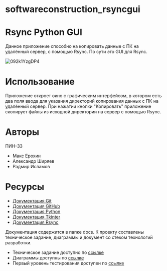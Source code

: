 # softwareconstruction_rsyncgui
# Rsync Python GUI
Данное приложение способно на копировать данные с ПК на удалённый сервер, с помощью Rsync. По сути это GUI для Rsync.

![092k1YzgDP4](https://github.com/Therad445/rsync/assets/59477654/ad5d0990-c380-49ed-b223-0d1d34ef54ff)


# Использование
Приложение откроет окно с графическим интерфейсом, в котором есть два поля ввода для указания директорий копирования данных с ПК на удалённый сервер. При нажатии кнопки "Копировать" приложение скопирует файлы из исходной директории на сервер с помощью Rsync.

# Авторы
ПИН-33 
* Макс Ерохин
* Александр Ширяев
* Радмир Исламов

# Ресурсы
* [Документация Git](https://book.git-scm.com/docs/git)
* [Документация GitHub](https://docs.github.com/ru/get-started/quickstart)
* [Документация Python](https://docs.python.org/3/)
* [Документация Tkinter](https://docs.python.org/3/library/tkinter.html)
* [Документация Rsync](https://rsync.samba.org/documentation.html)

Документация содержится в папке docs. К проекту составлены техническое задание, диаграммы и документ со стеком технологий разработки.

* Техническое задание доступно по [ссылке](https://docs.google.com/document/d/1StsOytKKxdNzkqL53khDtuGkok2NqmbuqQ-xjns3yyg/edit)
* Диаграммы доступны по [ссылке](https://miro.com/welcomeonboard/MmYyTlpieGZ3UVRpNnZON2tXUmZmclA4RWl6dHA4VGZWaFBXYVRMMFkydHduZnhDSXdtbWJ5OFZXc3phb083S3wzNDU4NzY0NTUzNzE0MzAzNzM5fDI=?share_link_id=768707787555)
* Первый уровень тестирования доступен по [ссылке](https://docs.google.com/document/d/1Qtuw4IeCl9R5EQwCw5BXzWQtINH-DDmxJU9Mas0V3wg/edit?usp=sharing)
